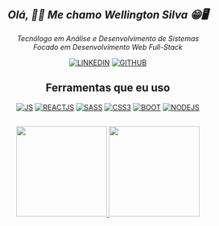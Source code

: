 
<div align="center">
<h2> <i>Olá, 👋🏼 Me chamo Wellington Silva 😁🖥️</i> </h2>


*Tecnólogo em Análise e Desenvolvimento de Sistemas* <br>
*Focado em Desenvolvimento Web Full-Stack*

[![LINKEDIN](https://img.shields.io/badge/LinkedIn-0077B5?style=for-the-badge&logo=linkedin&logoColor=white)](https://www.linkedin.com/in/wellington-silva-227a31170/)
[![GITHUB](https://img.shields.io/badge/GitHub-100000?style=for-the-badge&logo=github&logoColor=white)](https://github.com/WellingtonSilva12)

## Ferramentas que eu uso
[![JS](https://img.shields.io/badge/JavaScript-F7DF1E?style=for-the-badge&logo=javascript&logoColor=black)]()
[![REACTJS](https://img.shields.io/badge/React-20232A?style=for-the-badge&logo=react&logoColor=61DAFB)]()
[![SASS](https://img.shields.io/badge/Sass-CC6699?style=for-the-badge&logo=sass&logoColor=white)]()
[![CSS3](https://img.shields.io/badge/CSS3-1572B6?style=for-the-badge&logo=css3&logoColor=white)]()
[![BOOT](https://img.shields.io/badge/Bootstrap-563D7C?style=for-the-badge&logo=bootstrap&logoColor=white)]()
[![NODEJS](https://img.shields.io/badge/Node.js-43853D?style=for-the-badge&logo=node.js&logoColor=white)]()

##

<div align="flex-start">
  <a href="https://github.com/nwell-dev">
  <img height="180em" src="https://github-readme-stats.vercel.app/api?username=nwell-dev&show_icons=true&theme=dracula&include_all_commits=true&count_private=true"/>
  <img height="180em" src="https://github-readme-stats.vercel.app/api/top-langs/?username=nwell-dev&layout=compact&langs_count=7&theme=dracula"/>
</div>

</div>































